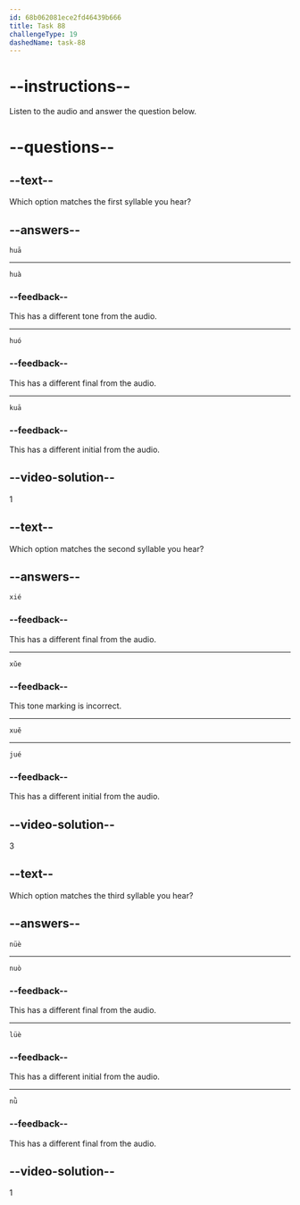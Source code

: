 ```yaml
---
id: 68b062081ece2fd46439b666
title: Task 88
challengeType: 19
dashedName: task-88
---
```


<!-- (Audio) A: huā, xuě, nüè -->

# --instructions--

Listen to the audio and answer the question below.

# --questions--

## --text--

Which option matches the first syllable you hear?

## --answers--

`huā`

---

`huà`

### --feedback--

This has a different tone from the audio.

---

`huó`

### --feedback--

This has a different final from the audio.

---

`kuā`

### --feedback--

This has a different initial from the audio.

## --video-solution--

1

## --text--

Which option matches the second syllable you hear?

## --answers--

`xié`

### --feedback--

This has a different final from the audio.

---

`xǔe`

### --feedback--

This tone marking is incorrect.

---

`xuě`

---

`jué`

### --feedback--

This has a different initial from the audio.

## --video-solution--

3

## --text--

Which option matches the third syllable you hear?

## --answers--

`nüè`

---

`nuò`

### --feedback--

This has a different final from the audio.

---

`lüè`

### --feedback--

This has a different initial from the audio.

---

`nǜ`

### --feedback--

This has a different final from the audio.

## --video-solution--

1
